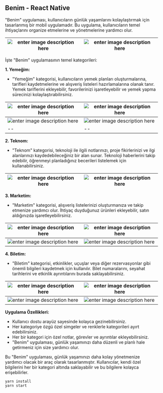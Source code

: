 ## Benim - React Native

"Benim" uygulaması, kullanıcıların günlük yaşamlarını kolaylaştırmak için tasarlanmış bir mobil uygulamadır. Bu uygulama, kullanıcıların temel ihtiyaçlarını organize etmelerine ve yönetmelerine yardımcı olur.

| ![enter image description here](https://i.hizliresim.com/gwl38jx.png) | ![enter image description here](https://i.hizliresim.com/98vbehj.png) |
| --------------------------------------------------------------------- | --------------------------------------------------------------------- |

İşte "Benim" uygulamasının temel kategorileri:

**1. Yemeğim:**

- "Yemeğim" kategorisi, kullanıcıların yemek planları oluşturmalarına, tarifleri kaydetmelerine ve alışveriş listeleri hazırlamalarına olanak tanır. Yemek tariflerini ekleyebilir, favorilerinizi işaretleyebilir ve yemek yapma sürecinizi kolaylaştırabilirsiniz.

| ![enter image description here](https://i.hizliresim.com/1zxfqpy.png) | ![enter image description here](https://i.hizliresim.com/5ueg4qb.png) |
| --------------------------------------------------------------------- | --------------------------------------------------------------------- |
| ![enter image description here](https://i.hizliresim.com/1i2043m.png) | ![enter image description here](https://i.hizliresim.com/2fu4x9p.png) |
| --                                                                    | --                                                                    |

**2. Teknom:**

- "Teknom" kategorisi, teknoloji ile ilgili notlarınızı, proje fikirlerinizi ve ilgi alanlarınızı kaydedebileceğiniz bir alan sunar. Teknoloji haberlerini takip edebilir, öğrenmeyi planladığınız becerileri listelemek için kullanabilirsiniz.

| ![enter image description here](https://i.hizliresim.com/jj5vdwb.png) | ![enter image description here](https://i.hizliresim.com/k3zqjw7.png) |
| --------------------------------------------------------------------- | --------------------------------------------------------------------- |

**3. Marketim:**

- "Marketim" kategorisi, alışveriş listelerinizi oluşturmanıza ve takip etmenize yardımcı olur. İhtiyaç duyduğunuz ürünleri ekleyebilir, satın aldığınızda işaretleyebilirsiniz.

| ![enter image description here](https://i.hizliresim.com/poml50i.png) | ![enter image description here](https://i.hizliresim.com/9dmelsm.png) |
| --------------------------------------------------------------------- | --------------------------------------------------------------------- |
| ![enter image description here](https://i.hizliresim.com/fsh1yf3.png) | ![enter image description here](https://i.hizliresim.com/ot08l3e.png) |

**4. Biletim:**

- "Biletim" kategorisi, etkinlikler, uçuşlar veya diğer rezervasyonlar gibi önemli bilgileri kaydetmek için kullanılır. Bilet numaralarını, seyahat tarihlerini ve etkinlik ayrıntılarını burada saklayabilirsiniz.

| ![enter image description here](https://i.hizliresim.com/3whef13.png) | ![enter image description here](https://i.hizliresim.com/ir5y0l8.png) |
| --------------------------------------------------------------------- | --------------------------------------------------------------------- |
| ![enter image description here](https://i.hizliresim.com/an2wpq8.png) | ![enter image description here](https://i.hizliresim.com/1cah85r.png) |

**Uygulama Özellikleri:**

- Kullanıcı dostu arayüz sayesinde kolayca gezinebilirsiniz.
- Her kategoriye özgü özel simgeler ve renklerle kategorileri ayırt edebilirsiniz.
- Her bir kategori için özel notlar, görevler ve ayrıntılar ekleyebilirsiniz.
- "Benim" uygulaması, günlük yaşamınızı daha düzenli ve planlı hale getirmeniz için size yardımcı olur.

Bu "Benim" uygulaması, günlük yaşamınızı daha kolay yönetmenize yardımcı olacak bir araç olarak tasarlanmıştır. Kullanıcılar, kendi özel bilgilerini her bir kategori altında saklayabilir ve bu bilgilere kolayca erişebilirler.

    yarn install
    yarn start
